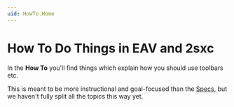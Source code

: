 ```yaml
---
uid: HowTo.Home
---
```

# How To Do Things in EAV and 2sxc

In the **How To** you'll find things which explain how you should use toolbars etc. 

This is meant to be more instructional and goal-focused than the [Specs](xref:Specs.Home), but we haven't fully split all the topics this way yet. 